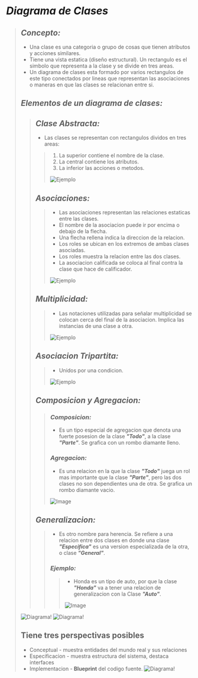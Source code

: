 # ***Diagrama de Clases***
> ## ***Concepto:***
> - Una clase es una categoria o grupo de cosas que tienen atributos y acciones similares.
> - Tiene una vista estatica (diseño estructural). Un rectangulo es el simbolo que representa a la clase y se divide en tres areas. 
> - Un diagrama de clases esta formado por varios rectangulos de este tipo conectados por lineas que representan las asociaciones o maneras en que las clases se relacionan entre si.
>
> ## ***Elementos de un diagrama de clases:***
>> ## ***Clase Abstracta:***
>> - Las clases se representan con rectangulos dividos en tres areas:
>>> 1. La superior contiene el nombre de la clase. 
>>> 2. La central contiene los atributos. 
>>> 3. La inferior las acciones o metodos.
>>>
>>> ![Ejemplo](/assets/Clase-Ejemplo.PNG)
>>
>> ## ***Asociaciones:***
>>> - Las asociaciones representan las relaciones estaticas entre las clases.
>>> - El nombre de la asociacion puede ir por encima o debajo de la flecha.
>>> - Una flecha rellena indica la direccion de la relacion.
>>> - Los roles se ubican en los extremos de ambas clases asociadas.
>>> - Los roles muestra la relacion entre las dos clases.
>>> - La asociacion calificada se coloca al final contra la clase que hace de calificador.
>>>
>>> ![Ejemplo](/assets/Asociaciones.PNG)
>>
>> ## ***Multiplicidad:***
>>> - Las notaciones utilizadas para señalar multiplicidad se colocan cerca del final de la asociacion. Implica las instancias de una clase a otra.
>>>
>>> ![Ejemplo](/assets/Multiplicidad.PNG)
>>
>> ## ***Asociacion Tripartita:***
>>> - Unidos por una condicion.
>>>
>>> ![Ejemplo](/assets/Asociacion-Tripartita.PNG)
>>
>> ## ***Composicion y Agregacion:***
>>> ### ***Composicion:***
>>> - Es un tipo especial de agregacion que denota una fuerte posesion de la clase ***"Todo"***, a la clase ***"Parte"***. Se grafica con un rombo diamante lleno.
>>> ### ***Agregacion:***
>>> - Es una relacion en la que la clase ***"Todo"*** juega un rol mas importante que la clase ***"Parte"***, pero las dos clases no son dependientes una de otra. Se grafica un rombo diamante vacio.
>>>
>>> ![Image](/assets/Asociacion.PNG)
>>
>> ## ***Generalizacion:***
>>> - Es otro nombre para herencia. Se refiere a una relacion entre dos clases en donde una clase ***"Especifica"*** es una version especializada de la otra, o clase ***"General"***.
>>> ### ***Ejemplo:***
>>>> - Honda es un tipo de auto, por que la clase ***"Honda"*** va a tener una relacion de generalizacion con la Clase ***"Auto"***.
>>>>
>>>> ![Image](/assets/Generalizacion.PNG)
>>>>
> ![Diagrama!](/assets/Diagrama-Clases.PNG)
> ![Diagrama!](/assets/Diagrama-Clases-View.PNG)
> 
> ## Tiene tres perspectivas posibles
> - Conceptual - muestra entidades del mundo real y sus relaciones
> - Especificacion - muestra estructura del sistema, destaca interfaces
> - Implementacion - **Blueprint** del codigo fuente.
> ![Diagrama!](/assets/Diagrama-Clases-More-View.PNG)
